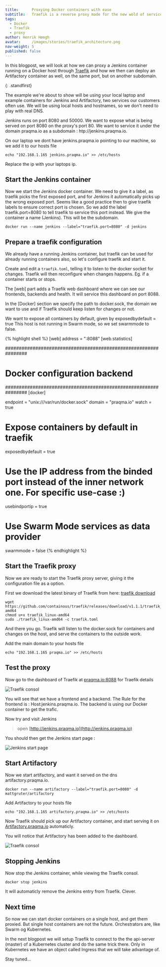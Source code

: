 ```yaml
---
title:      Proxying Docker containers with ease
subtitle:   Traefik is a reverse proxy made for the new wold of service discovery and is especially usefull when running containers
tags:
  - Docker
  - Traefik
  - proxy
author: Henrik Høegh
avatar:     /images/stories/traefik_architecture.png
nav-weight: 5
published: false
---
```


In this blogpost, we will look at how we can proxy a Jenkins container running on a Docker host through [Traefik](http://traefik.io) and how we then can deploy an Artifactory container as well, on the same port, but on another subdomain. 

{: .standfirst}

<!--break-->

The example we're about to show will be using your local laptop and example containers for Jenkins and Artifactory, two services our customers often use. We will be using local hosts and hostnames, so we don't need to play with real DNS.

Jenkins runs on port 8080 and 50000. We want to expose what is being served on port 8080 on the proxy's port 80. We want to service it under the domain praqma.io as a subdomain : htp://jenkins.praqma.io.

On our laptop we dont have jenkins.praqma.io pointing to our machine, so we add it to our hosts file

	echo "192.168.1.165 jenkins.praqma.io" >> /etc/hosts

Replace the ip with your laptops ip.

## Start the Jenkins container
Now we start the Jenkins docker container. We need to give it a label, as traefik picks the first exposed port, and for Jenkins it automatically picks up the wrong exposed port. Seems like a good practice then to give traefik labels to ensure correct port is chosen. So we add the label traefik.port=8080 to tell traefik to service this port instead. We give the container a name (Jenkins). This will be the subdomain.

	docker run --name jenkins --label="traefik.port=8080" -d jenkins

## Prepare a traefik configuration

We already have a running Jenkins container, but traefik can be used for already running containers also, so let's configure traefik and start it.

Create and edit a `traefik.toml`, telling it to listen to the docker socket for changes. Traefik will then reconfigure when changes happens. Eg. if a container starts or stops.

The [web] part adds a Traefik web dashboard where we can see our frontends, backends and health. It will service this dashboard on port 8088.

In the [Docker] section we specify the path to docker.sock, the domain we want to use and if Traefik should keep listen for changes or not.

We want to expose all containers by default, given by exposedbydefault = true
This host is not running in Swarm mode, so we set swarmmode to false.

{% highlight shell %}
[web]
  address = ":8088"
  [web.statistics]

################################################################
# Docker configuration backend
################################################################
[docker]

endpoint = "unix:///var/run/docker.sock"
domain = "praqma.io"
watch = true

# Expose containers by default in traefik
exposedbydefault = true

# Use the IP address from the binded port instead of the inner network one. For specific use-case :)
usebindportip = true

# Use Swarm Mode services as data provider
swarmmode = false
{% endhighlight %}

## Start the Traefik proxy
Now we are ready to start the Traefik proxy server, giving it the configuration file as a option.

First we download the latest binary of Traefik from here:
[traefik download](https://github.com/containous/traefik/releases)

	wget https://github.com/containous/traefik/releases/download/v1.1.1/traefik_linux-amd64 
	chmod u+x traefik_linux-amd64
	sudo ./traefik_linux-amd64 -c traefik.toml

And there you go. Traefik will listen to the docker.sock for containers and changes on the host, and serve the containers to the outside work.

Add the main domain to your hosts file

	echo "192.168.1.165 praqma.io" >> /etc/hosts

## Test the proxy
Now go to the dashboard of Traefik at [praqma.io:8088](http://praqma.io:8088) for Traefik details

![Traefik consol](/images/stories/traefik_consul.png)

You will see that we have a frontend and a backend. The Rule for the frontend is : Host:jenkins.praqma.io.
The backend is using our Docker container to get the trafic.

Now try and visit Jenkins

> open [http://jenkins.praqma.io](http://jenkins.praqma.io)

You should then get the Jenkins start page :

![Jenkins start page](/images/stories/jenkins_container_traefik.png)

## Start Artifactory
Now we start artifactory, and want it served on the dns artifactory.praqma.io.

	docker run --name artifactory --label="traefik.port=8080" -d mattgruter/artifactory

Add Artifactory to your hosts file

	echo "192.168.1.165 artifactory.praqma.io" >> /etc/hosts

Now Traefik should pick up our Artifactory container, and start serving it on
[Artifactory.praqma.io](http://artifactory.praqma.io) automaticly.

You will notice that Artifactory has been added to the dashboard.

![Traefik consol](/images/stories/jenkins_artifactory_traefik_consol.png)


## Stopping Jenkins
Now stop the Jenkins container, while viewing the Traefik consol.

	docker stop jenkins

It will automaticly remove the Jenkins entry from Traefik. Clever.

## Next time
So now we can start docker containers on a single host, and get them proxied. But single host containers are not the future. Orchestrators are, like Swarm og Kubernetes.

In the next blogpost we will setup Traefik to connect to the the api-server (master) of a Kubernetes cluster and do the same trick there. Only in Kubernetes we have an object called Ingress that we will take advantage of.

Stay tuned...
